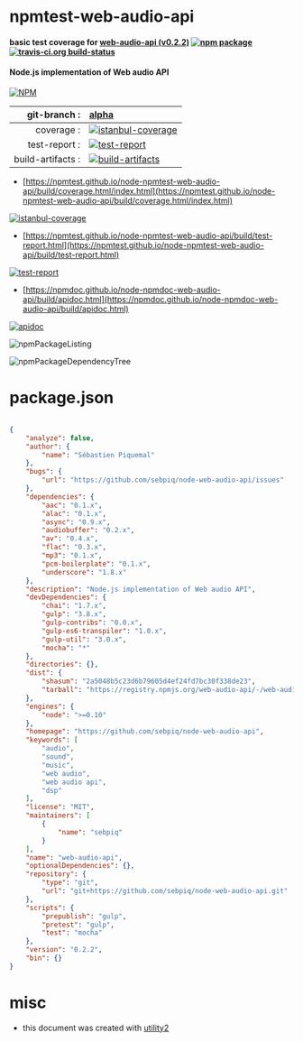 # npmtest-web-audio-api

#### basic test coverage for  [web-audio-api (v0.2.2)](https://github.com/sebpiq/node-web-audio-api)  [![npm package](https://img.shields.io/npm/v/npmtest-web-audio-api.svg?style=flat-square)](https://www.npmjs.org/package/npmtest-web-audio-api) [![travis-ci.org build-status](https://api.travis-ci.org/npmtest/node-npmtest-web-audio-api.svg)](https://travis-ci.org/npmtest/node-npmtest-web-audio-api)

#### Node.js implementation of Web audio API

[![NPM](https://nodei.co/npm/web-audio-api.png?downloads=true&downloadRank=true&stars=true)](https://www.npmjs.com/package/web-audio-api)

| git-branch : | [alpha](https://github.com/npmtest/node-npmtest-web-audio-api/tree/alpha)|
|--:|:--|
| coverage : | [![istanbul-coverage](https://npmtest.github.io/node-npmtest-web-audio-api/build/coverage.badge.svg)](https://npmtest.github.io/node-npmtest-web-audio-api/build/coverage.html/index.html)|
| test-report : | [![test-report](https://npmtest.github.io/node-npmtest-web-audio-api/build/test-report.badge.svg)](https://npmtest.github.io/node-npmtest-web-audio-api/build/test-report.html)|
| build-artifacts : | [![build-artifacts](https://npmtest.github.io/node-npmtest-web-audio-api/glyphicons_144_folder_open.png)](https://github.com/npmtest/node-npmtest-web-audio-api/tree/gh-pages/build)|

- [https://npmtest.github.io/node-npmtest-web-audio-api/build/coverage.html/index.html](https://npmtest.github.io/node-npmtest-web-audio-api/build/coverage.html/index.html)

[![istanbul-coverage](https://npmtest.github.io/node-npmtest-web-audio-api/build/screenCapture.buildCi.browser.%252Ftmp%252Fbuild%252Fcoverage.lib.html.png)](https://npmtest.github.io/node-npmtest-web-audio-api/build/coverage.html/index.html)

- [https://npmtest.github.io/node-npmtest-web-audio-api/build/test-report.html](https://npmtest.github.io/node-npmtest-web-audio-api/build/test-report.html)

[![test-report](https://npmtest.github.io/node-npmtest-web-audio-api/build/screenCapture.buildCi.browser.%252Ftmp%252Fbuild%252Ftest-report.html.png)](https://npmtest.github.io/node-npmtest-web-audio-api/build/test-report.html)

- [https://npmdoc.github.io/node-npmdoc-web-audio-api/build/apidoc.html](https://npmdoc.github.io/node-npmdoc-web-audio-api/build/apidoc.html)

[![apidoc](https://npmdoc.github.io/node-npmdoc-web-audio-api/build/screenCapture.buildCi.browser.%252Ftmp%252Fbuild%252Fapidoc.html.png)](https://npmdoc.github.io/node-npmdoc-web-audio-api/build/apidoc.html)

![npmPackageListing](https://npmtest.github.io/node-npmtest-web-audio-api/build/screenCapture.npmPackageListing.svg)

![npmPackageDependencyTree](https://npmtest.github.io/node-npmtest-web-audio-api/build/screenCapture.npmPackageDependencyTree.svg)



# package.json

```json

{
    "analyze": false,
    "author": {
        "name": "Sébastien Piquemal"
    },
    "bugs": {
        "url": "https://github.com/sebpiq/node-web-audio-api/issues"
    },
    "dependencies": {
        "aac": "0.1.x",
        "alac": "0.1.x",
        "async": "0.9.x",
        "audiobuffer": "0.2.x",
        "av": "0.4.x",
        "flac": "0.3.x",
        "mp3": "0.1.x",
        "pcm-boilerplate": "0.1.x",
        "underscore": "1.8.x"
    },
    "description": "Node.js implementation of Web audio API",
    "devDependencies": {
        "chai": "1.7.x",
        "gulp": "3.8.x",
        "gulp-contribs": "0.0.x",
        "gulp-es6-transpiler": "1.0.x",
        "gulp-util": "3.0.x",
        "mocha": "*"
    },
    "directories": {},
    "dist": {
        "shasum": "2a5048b5c23d6b79605d4ef24fd7bc30f338de23",
        "tarball": "https://registry.npmjs.org/web-audio-api/-/web-audio-api-0.2.2.tgz"
    },
    "engines": {
        "node": ">=0.10"
    },
    "homepage": "https://github.com/sebpiq/node-web-audio-api",
    "keywords": [
        "audio",
        "sound",
        "music",
        "web audio",
        "web audio api",
        "dsp"
    ],
    "license": "MIT",
    "maintainers": [
        {
            "name": "sebpiq"
        }
    ],
    "name": "web-audio-api",
    "optionalDependencies": {},
    "repository": {
        "type": "git",
        "url": "git+https://github.com/sebpiq/node-web-audio-api.git"
    },
    "scripts": {
        "prepublish": "gulp",
        "pretest": "gulp",
        "test": "mocha"
    },
    "version": "0.2.2",
    "bin": {}
}
```



# misc
- this document was created with [utility2](https://github.com/kaizhu256/node-utility2)
